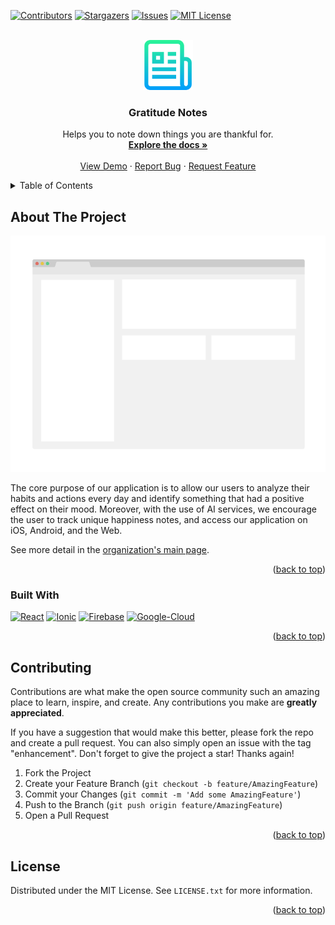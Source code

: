 <a name="readme-top"></a>

<!-- PROJECT SHIELDS -->
<!--
*** I'm using markdown "reference style" links for readability.
*** Reference links are enclosed in brackets [ ] instead of parentheses ( ).
*** See the bottom of this document for the declaration of the reference variables
*** for contributors-url, forks-url, etc. This is an optional, concise syntax you may use.
*** https://www.markdownguide.org/basic-syntax/#reference-style-links
-->
[![Contributors][contributors-shield]][contributors-url]
[![Stargazers][stars-shield]][stars-url]
[![Issues][issues-shield]][issues-url]
[![MIT License][license-shield]][license-url]



<!-- PROJECT LOGO -->
<br />
<div align="center">
  <a href="https://github.com/gratitude-notes/gratitude-notes-core">
    <img src="images/logo.png" alt="Logo" width="80" height="80">
  </a>

<h3 align="center">Gratitude Notes</h3>

  <p align="center">
    Helps you to note down things you are thankful for.
    <br />
    <a href="https://github.com/gratitude-notes/gratitude-notes-core"><strong>Explore the docs »</strong></a>
    <br />
    <br />
    <a href="https://github.com/gratitude-notes/gratitude-notes-core">View Demo</a>
    ·
    <a href="https://github.com/gratitude-notes/gratitude-notes-core/issues">Report Bug</a>
    ·
    <a href="https://github.com/gratitude-notes/gratitude-notes-core/issues">Request Feature</a>
  </p>
</div>



<!-- TABLE OF CONTENTS -->
<details>
  <summary>Table of Contents</summary>
  <ol>
    <li>
      <a href="#about-the-project">About The Project</a>
      <ul>
        <li><a href="#built-with">Built With</a></li>
      </ul>
    </li>
    <!-- TODO
    <li>
      <a href="#getting-started">Getting Started</a>
      <ul>
        <li><a href="#prerequisites">Prerequisites</a></li>
        <li><a href="#installation">Installation</a></li>
      </ul>
    </li>
    -->
    <li><a href="#contributing">Contributing</a></li>
    <li><a href="#license">License</a></li>
  </ol>
</details>



<!-- ABOUT THE PROJECT -->
## About The Project

[![Product Name Screen Shot][product-screenshot]](https://example.com)

The core purpose of our application is to allow our users to analyze their habits and actions every day and identify something that had a positive effect on their mood. Moreover, with the use of AI services, we encourage the user to track unique happiness notes, and access our application on iOS, Android, and the Web.

See more detail in the [organization's main page](https://github.com/gratitude-notes).
<p align="right">(<a href="#readme-top">back to top</a>)</p>



### Built With

[![React][React.js]][React-url]
[![Ionic][Ionic]][Ionic-url]
[![Firebase][Firebase]][Firebase-url]
[![Google-Cloud][Google-Cloud]][Google-Cloud-url]

<p align="right">(<a href="#readme-top">back to top</a>)</p>


<!-- TODO -->
<!-- GETTING STARTED
## Getting Started

This is an example of how you may give instructions on setting up your project locally.
To get a local copy up and running follow these simple example steps.

### Prerequisites

This is an example of how to list things you need to use the software and how to install them.
* npm
  ```sh
  npm install npm@latest -g
  ```

### Installation

1. Get a free API Key at [https://example.com](https://example.com)
2. Clone the repo
   ```sh
   git clone https://github.com/gratitude-notes/gratitude-notes-core.git
   ```
3. Install NPM packages
   ```sh
   npm install
   ```
4. Enter your API in `config.js`
   ```js
   const API_KEY = 'ENTER YOUR API';
   ```

<p align="right">(<a href="#readme-top">back to top</a>)</p>



<!-- USAGE EXAMPLES
## Usage

Use this space to show useful examples of how a project can be used. Additional screenshots, code examples and demos work well in this space. You may also link to more resources.

_For more examples, please refer to the [Documentation](https://example.com)_

<p align="right">(<a href="#readme-top">back to top</a>)</p>
-->


<!-- CONTRIBUTING -->
## Contributing

Contributions are what make the open source community such an amazing place to learn, inspire, and create. Any contributions you make are **greatly appreciated**.

If you have a suggestion that would make this better, please fork the repo and create a pull request. You can also simply open an issue with the tag "enhancement".
Don't forget to give the project a star! Thanks again!

1. Fork the Project
2. Create your Feature Branch (`git checkout -b feature/AmazingFeature`)
3. Commit your Changes (`git commit -m 'Add some AmazingFeature'`)
4. Push to the Branch (`git push origin feature/AmazingFeature`)
5. Open a Pull Request

<p align="right">(<a href="#readme-top">back to top</a>)</p>



<!-- LICENSE -->
## License

Distributed under the MIT License. See `LICENSE.txt` for more information.

<p align="right">(<a href="#readme-top">back to top</a>)</p>



<!-- MARKDOWN LINKS & IMAGES -->
<!-- https://www.markdownguide.org/basic-syntax/#reference-style-links -->
[contributors-shield]: https://img.shields.io/github/contributors/gratitude-notes/gratitude-notes-core.svg?style=for-the-badge
[contributors-url]: https://github.com/gratitude-notes/gratitude-notes-core/graphs/contributors
[stars-shield]: https://img.shields.io/github/stars/gratitude-notes/gratitude-notes-core.svg?style=for-the-badge
[stars-url]: https://github.com/gratitude-notes/gratitude-notes-core/stargazers
[issues-shield]: https://img.shields.io/github/issues/gratitude-notes/gratitude-notes-core.svg?style=for-the-badge
[issues-url]: https://github.com/gratitude-notes/gratitude-notes-core/issues
[license-shield]: https://img.shields.io/github/license/gratitude-notes/gratitude-notes-core.svg?style=for-the-badge
[license-url]: https://github.com/gratitude-notes/gratitude-notes-core/blob/master/LICENSE.txt
[React.js]: https://img.shields.io/badge/React-20232A?style=for-the-badge&logo=react&logoColor=61DAFB
[React-url]: https://reactjs.org/
[Ionic]: https://img.shields.io/badge/Ionic-3880FF?style=for-the-badge&logo=ionic&logoColor=white
[Ionic-url]: https://ionic.io/
[Firebase]: https://img.shields.io/badge/firebase-ffca28?style=for-the-badge&logo=firebase&logoColor=black
[Firebase-url]: https://firebase.google.com/
[Google-Cloud]: https://img.shields.io/badge/Google_Cloud-4285F4?style=for-the-badge&logo=google-cloud&logoColor=white
[Google-Cloud-url]: https://cloud.google.com/
[product-screenshot]: images/screenshot.png